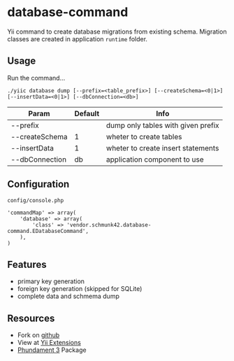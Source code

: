 database-command
================

Yii command to create database migrations from existing schema. 
Migration classes are created in application `runtime` folder.

Usage
-----

Run the command...

    ./yiic database dump [--prefix=<table_prefix>] [--createSchema=<0|1>] [--insertData=<0|1>] [--dbConnection=<db>]


Param            | Default | Info
-----------------|---------|-----------------------------------
--prefix         |         | dump only tables with given prefix
--createSchema   | 1       | wheter to create tables 
--insertData     | 1       | wheter to create insert statements
--dbConnection   | db      | application component to use


Configuration
-------------

`config/console.php`

    'commandMap' => array(
        'database' => array(
            'class' => 'vendor.schmunk42.database-command.EDatabaseCommand',
        ),
    )

Features
--------

* primary key generation
* foreign key generation (skipped for SQLite)
* complete data and schmema dump

Resources
----------

* Fork on [github](https://github.com/schmunk42/database-command)
* View at [Yii Extensions]()
* [Phundament 3](http://phundament.com) Package